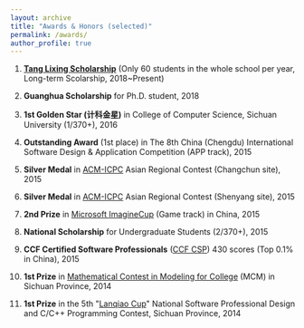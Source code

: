 ```yaml
---
layout: archive
title: "Awards & Honors (selected)"
permalink: /awards/
author_profile: true
---
```



1. [**Tang Lixing Scholarship**](https://baike.baidu.com/item/%E5%94%90%E7%AB%8B%E6%96%B0%E6%95%99%E8%82%B2%E5%8F%91%E5%B1%95%E5%9F%BA%E9%87%91) (Only 60 students in the whole school per year, Long-term Scolarship, 2018~Present)  

2. **Guanghua Scholarship** for Ph.D. student, 2018  

3. **1st Golden Star (计科金星)** in College of Computer Science, Sichuan University (1/370+), 2016  

4. **Outstanding Award** (1st place) in The 8th China (Chengdu) International Software Design & Application Competition (APP track), 2015   

5. **Silver Medal** in [ACM-ICPC](https://icpc.baylor.edu/) Asian Regional Contest (Changchun site), 2015  

6. **Silver Medal** in [ACM-ICPC](https://icpc.baylor.edu/) Asian Regional Contest (Shenyang site), 2015  

7. **2nd Prize** in [Microsoft ImagineCup](https://imaginecup.microsoft.com/zh-cn/Events?id=0) (Game track) in China, 2015  

8. **National Scholarship** for Undergraduate Students (2/370+), 2015  

9. **CCF Certified Software Professionals** ([CCF CSP](http://www.cspro.org/)) 430 scores (Top 0.1% in China), 2015

10. **1st Prize** in [Mathematical Contest in Modeling for College](https://www.comap.com/undergraduate/contests/mcm/) (MCM) in Sichuan Province, 2014  

11. **1st Prize** in the 5th "[Lanqiao Cup](http://www.lanqiao.org/)" National Software Professional Design and C/C++ Programming Contest, Sichuan Province, 2014 










